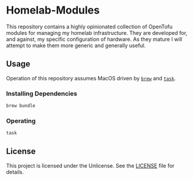 # Homelab-Modules

This repository contains a highly opinionated collection of OpenTofu modules for managing my homelab infrastructure.  They are developed for, and against, my specific configuration of hardware.  As they mature I will attempt to make them more generic and generally useful.

## Usage

Operation of this repository assumes MacOS driven by [`brew`](https://brew.sh/) and [`task`](https://taskfile.dev/).

### Installing Dependencies

```sh
brew bundle
```

### Operating

```sh
task
```

## License

This project is licensed under the Unlicense. See the [LICENSE](LICENSE) file for details.
